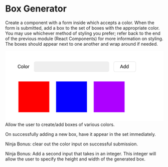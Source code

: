 # Box Generator
Create a component with a form inside which accepts a color. When the form is submitted, add a box to the set of boxes with the appropriate color. You may use whichever method of styling you prefer; refer back to the end of the previous module (React Components) for more information on styling. The boxes should appear next to one another and wrap around if needed.

![](box-generator-assignment.png)
Allow the user to create/add boxes of various colors.

On successfully adding a new box, have it appear in the set immediately.

Ninja Bonus: clear out the color input on successful submission.

Ninja Bonus: Add a second input that takes in an integer. This integer will allow the user to specify the height and width of the generated box.